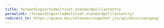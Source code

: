```yaml
---
title: forwardingsortedmultiset.standardpolllastentry
permalink: /forwardingsortedmultiset.standardpolllastentry/
redirect_to: https://guava.dev/releases/snapshot-jre/api/docs/com/google/common/collect/ForwardingSortedMultiset.html#standardPollLastEntry--
---
```

